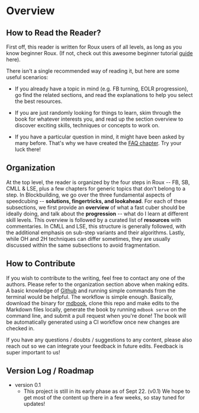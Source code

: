 # Overview

## How to Read the Reader?

First off, this reader is written for Roux users of all levels, as long as you know beginner Roux. (If not, check out this awesome beginner tutorial [guide](https://tutorial.rouxers.com) here).

There isn't a single recommended way of reading it, but here are some useful scenarios:

- If you already have a topic in mind (e.g. FB turning, EOLR progression), go find the related sections, and read the explanations to help you select the best resources.
- If you are just randomly looking for things to learn, skim through the book for whatever interests you, and read up the section overview to discover exciting skills, techniques or concepts to work on.

- If you have a particular question in mind, it might have been asked by many before. That's why we have created the [FAQ chapter](book.rouxers.com/faqs.html). Try your luck there!

## Organization

At the top level, the reader is organized by the four steps in Roux -- FB, SB, CMLL & LSE, plus a few chapters for generic topics that don't belong to a step. In Blockbuilding, we go over the three fundamental aspects of speedcubing -- **solutions, fingertricks, and lookahead**. For each of these subsections, we first provide an **overview** of what a fast cuber should be ideally doing, and talk about the **progression** -- what do I learn at different skill levels. This overview is followed by a curated list of **resources** with commentaries. In CMLL and LSE, this structure is generally followed, with the additional emphasis on sub-step variants and their algorithms. Lastly, while OH and 2H techniques can differ sometimes, they are usually discussed within the same subsections to avoid fragmentation.

## How to Contribute

If you wish to contribute to the writing, feel free to contact any one of the authors. Please refer to the organization section above when making edits.
A basic knowledge of [Github](https://github.com) and running simple commands from the terminal would be helpful. The workflow is simple enough. Basically, download the binary for [mdbook](https://github.com/rust-lang/mdBook/releases/), clone this repo and make edits to the Markdown files locally, generate the book by running `mdbook serve` on the command line, and submit a pull request when you're done! The book will be automatically generated using a CI workflow once new changes are checked in.

If you have any questions / doubts / suggestions to any content, please also reach out so we can integrate your feedback in future edits. Feedback is super important to us!

## Version Log / Roadmap

- version 0.1
    - This project is still in its early phase as of Sept 22. (v0.1) We hope to get most of the content up there in a few weeks, so stay tuned for updates!

